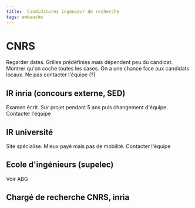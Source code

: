 ```yaml
---
title:  Candidatures ingénieur de recherche 
tags: embauche
---
```


# CNRS 

Regarder dates. Grilles prédéfinies mais dépendent peu du candidat.
Montrer qu\'on coche toutes les cases. On a une chance face aux
candidats locaux. Ne pas contacter l\'équipe (?)

## IR inria (concours externe, SED)

Examen écrit. Sur projet pendant 5 ans puis changement d\'équipe.
Contacter l\'équipe

## IR université

Site spécialise. Mieux payé mais pas de mobilité. Contacter l\'équipe

## Ecole d\'ingénieurs (supelec)

Voir ABG

## Chargé de recherche CNRS, inria




